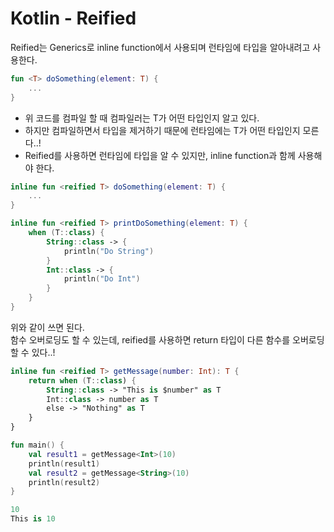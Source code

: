 # Kotlin - Reified
Reified는 Generics로 inline function에서 사용되며 런타임에 타입을 알아내려고 사용한다.
```kotlin
fun <T> doSomething(element: T) {
    ...
}
```
* 위 코드를 컴파일 할 때 컴파일러는 T가 어떤 타입인지 알고 있다.
* 하지만 컴파일하면서 타입을 제거하기 때문에 런타임에는 T가 어떤 타입인지 모른다..!
* Reified를 사용하면 런타임에 타입을 알 수 있지만, inline function과 함께 사용해야 한다.

```kotlin
inline fun <reified T> doSomething(element: T) {
    ...
}
```
```kotlin
inline fun <reified T> printDoSomething(element: T) {
    when (T::class) {
        String::class -> {
            println("Do String")
        }
        Int::class -> {
            println("Do Int")
        }
    }
}
```
위와 같이 쓰면 된다.<br>
함수 오버로딩도 할 수 있는데, reified를 사용하면 return 타입이 다른 함수를 오버로딩할 수 있다..!
```kotlin
inline fun <reified T> getMessage(number: Int): T {
    return when (T::class) {
        String::class -> "This is $number" as T
        Int::class -> number as T
        else -> "Nothing" as T
    }
}

fun main() {
    val result1 = getMessage<Int>(10)
    println(result1)
    val result2 = getMessage<String>(10)
    println(result2)
}

10
This is 10
```
